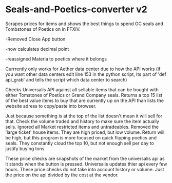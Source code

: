 # Seals-and-Poetics-converter v2
Scrapes prices for items and shows the best things to spend GC seals and Tombstones of Poetics  on in FFXIV.

-Removed Close App button

-now calculates decimal point

-reassigned Materia to poetics where it belongs


Currrently only works for Aether data center due to how the API works 
(if you want other data centers edit line 153 in the python script, Its part of 'def api_grab' and tells the script which data center to search)

Checks Universalis API against all sellable items that can be bought with either Tomstones of Poetics or Grand Company seals. 
Returns a top 15 list of the best value items to buy that are currently up on the API than lists the website adress to copy/paste into browser.

Just because something is at the top of the list doesn't mean it will sell for that. Check the volume traded and history to make sure the item actually sells.
Ignored all Market restricted items and untradeables.
Removed the 'large ticket' house items. They are high priced, but low volume. Return will be high, but this program is more focused on quick flipping poetics and seals.
They constantly cloud the top 10, but not enough sell per day to justify buying tons


These price checks are snapshots of the market from the universalis api as it stands when the button is pressed. Universalis updates thier api every few hours.
These price checks do not take into account history or volume. Just the price on the api divided by the cost at the vendor. 
